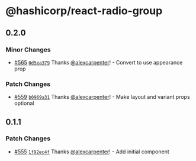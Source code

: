 # @hashicorp/react-radio-group

## 0.2.0

### Minor Changes

- [#565](https://github.com/hashicorp/react-components/pull/565) [`0d5ea379`](https://github.com/hashicorp/react-components/commit/0d5ea379926e6f261aecf7611d2358a3ef73d28d) Thanks [@alexcarpenter](https://github.com/alexcarpenter)! - Convert to use appearance prop

### Patch Changes

- [#559](https://github.com/hashicorp/react-components/pull/559) [`b0969a31`](https://github.com/hashicorp/react-components/commit/b0969a31940bc904175707fc7f47c746b8488cc0) Thanks [@alexcarpenter](https://github.com/alexcarpenter)! - Make layout and variant props optional

## 0.1.1

### Patch Changes

- [#555](https://github.com/hashicorp/react-components/pull/555) [`1f92ec4f`](https://github.com/hashicorp/react-components/commit/1f92ec4f683966058ec331294294aef2bdc75734) Thanks [@alexcarpenter](https://github.com/alexcarpenter)! - Add initial <RadioGroup /> component
